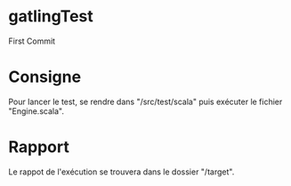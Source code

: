 # gatlingTest
First Commit

# Consigne
Pour lancer le test, se rendre dans "/src/test/scala" puis exécuter le fichier "Engine.scala".

# Rapport
Le rappot de l'exécution se trouvera dans le dossier "/target".

